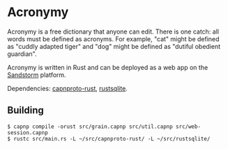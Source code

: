 # Acronymy

Acronymy is a free dictionary that anyone can edit.
There is one catch: all words must be defined
as acronyms.
For example, "cat" might be defined as "cuddly adapted tiger"
and "dog" might be defined as "dutiful obedient guardian".


Acronymy is written in Rust and can be deployed as a web app on the
[Sandstorm](https://sandstorm.io) platform.


Dependencies: [capnproto-rust](https://github.com/dwrensha/capnproto-rust),
[rustsqlite](https://github.com/linuxfood/rustsqlite).


## Building

```
$ capnp compile -orust src/grain.capnp src/util.capnp src/web-session.capnp
$ rustc src/main.rs -L ~/src/capnproto-rust/ -L ~/src/rustsqlite/
```
